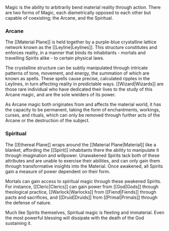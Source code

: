 Magic is the ability to arbitrarily bend material reality through action. There are two forms of Magic, each diametrically opposed to each other but capable of coexisting; the Arcane, and the Spiritual.
### Arcane
The [[Material Plane]] is held together by a purple-blue crystalline lattice network known as the [[Leyline|Leylines]]. This structure constitutes and enforces reality, in a manner that binds its inhabitants - mortals and travelling Spirits alike - to certain physical laws.

The crystalline structure can be subtly manipulated through intricate patterns of tone, movement, and energy, the summation of which are known as spells. These spells cause precise, calculated ripples in the Leylines, in turn affecting reality in predictable ways. [[Wizard|Wizards]] are those rare individual who have dedicated their lives to the study of this Arcane magic, and are the sole wielders of its power.

As Arcane magic both originates from and affects the material world, it has the capacity to be permanent, taking the form of enchantments, workings, curses, and rituals, which can only be removed through further acts of the Arcane or the destruction of the subject.
### Spiritual
The [[Ethereal Plane]] wraps around the [[Material Plane|Material]] like a blanket, affording the [[Spirit]] inhabitants there the ability to manipulate it through imagination and willpower. Unawakened Spirits lack both of these attributes and are unable to exercise their abilities, and can only gain them through transformative insights into the Material. Once awakened, all Spirits gain a measure of power dependent on their form.

Mortals can gain access to spiritual magic through these awakened Spirits. For instance, [[Cleric|Clerics]] can gain power from [[God|Gods]] through theological practice, [[Warlock|Warlocks]] from [[Fiend|Fiends]] through pacts and sacrifices, and [[Druid|Druids]] from [[Primal|Primals]] through the defense of nature.

Much like Spirits themselves, Spiritual magic is fleeting and immaterial. Even the most powerful blessing will dissipate with the death of the God sustaining it.